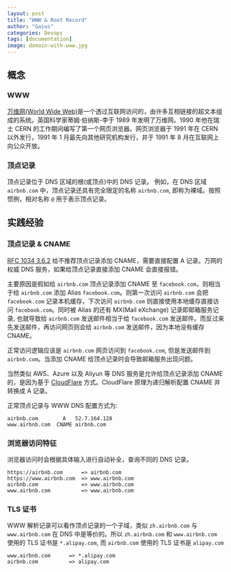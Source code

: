 ```yaml
---
layout: post
title: "WWW & Root Record"
author: "Gaius"
categories: Devops
tags: [documentation]
image: domain-with-www.jpg
---
```


## 概念

### WWW
[万维网(World Wide Web)](https://en.wikipedia.org/wiki/World_Wide_Web)是一个透过互联网访问的，由许多互相链接的超文本组成的系统。英国科学家蒂姆·伯纳斯-李于 1989 年发明了万维网。1990 年他在瑞士 CERN 的工作期间编写了第一个网页浏览器。网页浏览器于 1991 年在 CERN 以外发行，1991 年 1 月最先向其他研究机构发行，并于 1991 年 8 月在互联网上向公众开放。

### 顶点记录 
顶点记录位于 DNS 区域的根(或顶点)中的 DNS 记录。 例如，在 DNS 区域 `airbnb.com` 中，顶点记录还具有完全限定的名称 `airbnb.com`, 即称为裸域。按照惯例，相对名称 `@` 用于表示顶点记录。

## 实践经验

### 顶点记录 & CNAME
[RFC 1034 3.6.2](http://www.faqs.org/rfcs/rfc1034.html) 给不推荐顶点记录添加 CNAME，需要直接配置 A 记录。万网的权威 DNS 服务，如果给顶点记录直接添加 CNAME 会直接报错。

主要原因是假如给 `airbnb.com` 顶点记录添加 CNAME 至 `facebook.com`，则相当于给 `airbnb.com` 添加 Alias `facebook.com`。则第一次访问 `airbnb.com` 会把 `facebook.com` 记录本机缓存，下次访问 `airbnb.com` 则直接使用本地缓存直接访问 `facebook.com`。同时被 Alias 的还有 MX(Mail eXchange) 记录即邮箱服务记录, 也就导致给 `airbnb.com` 发送邮件相当于给 `facebook.com` 发送邮件。而反过来先发送邮件，再访问网页则会给 `airbnb.com` 发送邮件，因为本地没有缓存 CNAME。

正常访问逻辑应该是 `airbnb.com` 网页访问到 `facebook.com`, 但是发送邮件到 `airbnb.com`。当添加 CNAME 给顶点记录时会导致邮箱服务出现问题。

当然类似 AWS、Azure 以及 Aliyun 等 DNS 服务是允许给顶点记录添加 CNAME 的，是因为基于 [CloudFlare](https://blog.cloudflare.com/introducing-cname-flattening-rfc-compliant-cnames-at-a-domains-root) 方式。CloudFlare 原理为递归解析配置 CNAME 并转换成 A 记录。

正常顶点记录与 WWW DNS 配置方式为:

```text
airbnb.com        A   52.7.164.128
www.airbnb.com  CNAME airbnb.com
```

### 浏览器访问特征
浏览器访问时会根据具体输入进行自动补全，查询不同的 DNS 记录。

```text
https://airbnb.com      => airbnb.com
https://www.airbnb.com  => www.airbnb.com
airbnb.com              => www.airbnb.com
www.airbnb.com          => www.airbnb.com
```

### TLS 证书
WWW 解析记录可以看作顶点记录的一个子域，类似 `zh.airbnb.com` 与 `www.airbnb.com` 在 DNS 中是等价的。所以 `zh.airbnb.com` 和 `www.airbnb.com` 使用的 TLS 证书是 `*.alipay.com`, 而 `airbnb.com` 使用的 TLS 证书是 `alipay.com`

```text
www.airbnb.com      => *.alipay.com
airbnb.com          => alipay.com
```
